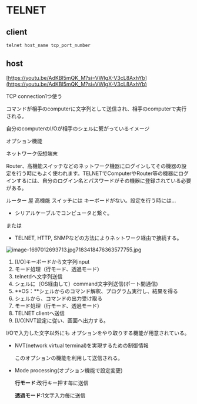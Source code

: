 # TELNET

## client

```bash
telnet host_name tcp_port_number
```

## host

[https://youtu.be/AdKBl5mQK_M?si=VWIgX-V3cL8AxhYb](https://youtu.be/AdKBl5mQK_M?si=VWIgX-V3cL8AxhYb)

TCP connection1つ使う

コマンドが相手のcomputerに文字列として送信され、相手のcomputerで実行される。

自分のcomputerのI/Oが相手のシェルに繋がっているイメージ

オプション機能

ネットワーク仮想端末

Router、高機能スイッチなどのネットワーク機器にログインしてその機器の設定を行う時にもよく使われます。TELNETでComputerやRouter等の機器にログインするには、自分のログイン名とパスワードがその機器に登録されている必要がある。

ルーター 屋 高機能 スイッチには キーボードがない。設定を行う時には…

- シリアルケーブルでコンピュータと繋ぐ。

または

- TELNET, HTTP, SNMPなどの方法によりネットワーク経由で接続する。

![image-1697012693713.jpg7183418476363577755.jpg](TELNET%20a89abf70df8246378b4fd8e0d4dd8067/image-1697012693713.jpg7183418476363577755.jpg)

1. [I/O]キーボードから文字列input
2. モード処理（行モード、透過モード）
3. telnetdへ文字列送信
4. シェルに（OS経由して）command文字列送信(ポート間通信)
5. **OS：**シェルからのコマンド解釈、プログラ厶実行し、結果を得る
6. シェルから、コマンドの出力受け取る
7. モード処理（行モード、透過モード）
8. TELNET clientへ送信
9. [I/O]NVT設定に従い、画面へ出力する。

I/Oで入力した文字以外にも オプションをやり取りする機能が用意されている。

- NVT(network virtual terminal)を実現するための制御情報
    
    このオプションの機能を利用して送信される。
    
- Mode processing(オプション機能で設定変更)
    
    **行モード**:改行キー押す毎に送信
    
    **透過モード**:1文字入力毎に送信

